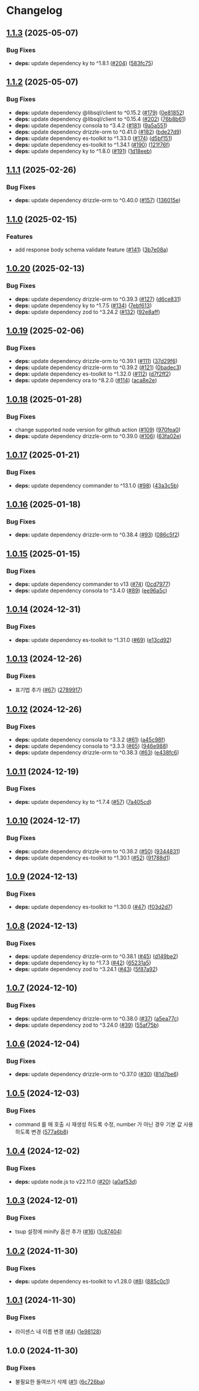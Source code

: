 # Changelog

## [1.1.3](https://github.com/kim-yeonjoong/pulse/compare/v1.1.2...v1.1.3) (2025-05-07)


### Bug Fixes

* **deps:** update dependency ky to ^1.8.1 ([#204](https://github.com/kim-yeonjoong/pulse/issues/204)) ([583fc75](https://github.com/kim-yeonjoong/pulse/commit/583fc757d8dcda1d3527fed82a518f085c5b51d3))

## [1.1.2](https://github.com/kim-yeonjoong/pulse/compare/v1.1.1...v1.1.2) (2025-05-07)


### Bug Fixes

* **deps:** update dependency @libsql/client to ^0.15.2 ([#179](https://github.com/kim-yeonjoong/pulse/issues/179)) ([0e81852](https://github.com/kim-yeonjoong/pulse/commit/0e81852bbd43fa7725caf545f569fa0e4edc0e92))
* **deps:** update dependency @libsql/client to ^0.15.4 ([#202](https://github.com/kim-yeonjoong/pulse/issues/202)) ([76b8b61](https://github.com/kim-yeonjoong/pulse/commit/76b8b61c9c22dc13da4f6e149529f31c55a8b8a0))
* **deps:** update dependency consola to ^3.4.2 ([#181](https://github.com/kim-yeonjoong/pulse/issues/181)) ([9a5a551](https://github.com/kim-yeonjoong/pulse/commit/9a5a5518a2e3795005cd44ae1dad09f2e0ebc13f))
* **deps:** update dependency drizzle-orm to ^0.41.0 ([#182](https://github.com/kim-yeonjoong/pulse/issues/182)) ([bde27d9](https://github.com/kim-yeonjoong/pulse/commit/bde27d906999160b2297b5f04c640fa51de027d3))
* **deps:** update dependency es-toolkit to ^1.33.0 ([#174](https://github.com/kim-yeonjoong/pulse/issues/174)) ([d5bf151](https://github.com/kim-yeonjoong/pulse/commit/d5bf151feded4aa2aa21af6aa977f6b09d7bc1e9))
* **deps:** update dependency es-toolkit to ^1.34.1 ([#190](https://github.com/kim-yeonjoong/pulse/issues/190)) ([121f76f](https://github.com/kim-yeonjoong/pulse/commit/121f76f16b19d21c66253c9ff68d49a93f210ed0))
* **deps:** update dependency ky to ^1.8.0 ([#191](https://github.com/kim-yeonjoong/pulse/issues/191)) ([1d18eeb](https://github.com/kim-yeonjoong/pulse/commit/1d18eeb8690b9587c0ffa93dce5f62b2b5ab7e51))

## [1.1.1](https://github.com/kim-yeonjoong/pulse/compare/v1.1.0...v1.1.1) (2025-02-26)


### Bug Fixes

* **deps:** update dependency drizzle-orm to ^0.40.0 ([#157](https://github.com/kim-yeonjoong/pulse/issues/157)) ([136015e](https://github.com/kim-yeonjoong/pulse/commit/136015e6a318f68af84679310192756a36ea4733))

## [1.1.0](https://github.com/kim-yeonjoong/pulse/compare/v1.0.20...v1.1.0) (2025-02-15)


### Features

* add response body schema validate feature ([#141](https://github.com/kim-yeonjoong/pulse/issues/141)) ([3b7e08a](https://github.com/kim-yeonjoong/pulse/commit/3b7e08acfaf77d8595d58bc8a1cc51dbc1a87c0f))

## [1.0.20](https://github.com/kim-yeonjoong/pulse/compare/v1.0.19...v1.0.20) (2025-02-13)


### Bug Fixes

* **deps:** update dependency drizzle-orm to ^0.39.3 ([#127](https://github.com/kim-yeonjoong/pulse/issues/127)) ([d6ce831](https://github.com/kim-yeonjoong/pulse/commit/d6ce8318b307be30ef1dc0493dea9cfe887c3a08))
* **deps:** update dependency ky to ^1.7.5 ([#134](https://github.com/kim-yeonjoong/pulse/issues/134)) ([7ebf613](https://github.com/kim-yeonjoong/pulse/commit/7ebf613a9f21ffb4dc6eed481d67f10a41f1fba8))
* **deps:** update dependency zod to ^3.24.2 ([#132](https://github.com/kim-yeonjoong/pulse/issues/132)) ([92e8aff](https://github.com/kim-yeonjoong/pulse/commit/92e8aff9b5ec8945fc15e653968d5c68d3255000))

## [1.0.19](https://github.com/kim-yeonjoong/pulse/compare/v1.0.18...v1.0.19) (2025-02-06)


### Bug Fixes

* **deps:** update dependency drizzle-orm to ^0.39.1 ([#111](https://github.com/kim-yeonjoong/pulse/issues/111)) ([37d29f6](https://github.com/kim-yeonjoong/pulse/commit/37d29f69acb5ce78a4faaf19b4ca6c3b61e88c07))
* **deps:** update dependency drizzle-orm to ^0.39.2 ([#121](https://github.com/kim-yeonjoong/pulse/issues/121)) ([0badec3](https://github.com/kim-yeonjoong/pulse/commit/0badec3bf57ff350a10e64ff652fbcc75d1dedd0))
* **deps:** update dependency es-toolkit to ^1.32.0 ([#112](https://github.com/kim-yeonjoong/pulse/issues/112)) ([d7f2ff2](https://github.com/kim-yeonjoong/pulse/commit/d7f2ff2e6d67b22a694c7af8f9797374c0a84689))
* **deps:** update dependency ora to ^8.2.0 ([#114](https://github.com/kim-yeonjoong/pulse/issues/114)) ([aca8e2e](https://github.com/kim-yeonjoong/pulse/commit/aca8e2e969ff6b1a35d311a7ebf5a1798d59d6e6))

## [1.0.18](https://github.com/kim-yeonjoong/pulse/compare/v1.0.17...v1.0.18) (2025-01-28)


### Bug Fixes

* change supported node version for github action ([#109](https://github.com/kim-yeonjoong/pulse/issues/109)) ([970fea0](https://github.com/kim-yeonjoong/pulse/commit/970fea0f4a7e11c317e35191ff1fa3414bf130d2))
* **deps:** update dependency drizzle-orm to ^0.39.0 ([#106](https://github.com/kim-yeonjoong/pulse/issues/106)) ([63fa02e](https://github.com/kim-yeonjoong/pulse/commit/63fa02ef1cce5d35048cb74103d5922fd979e199))

## [1.0.17](https://github.com/kim-yeonjoong/pulse/compare/v1.0.16...v1.0.17) (2025-01-21)


### Bug Fixes

* **deps:** update dependency commander to ^13.1.0 ([#98](https://github.com/kim-yeonjoong/pulse/issues/98)) ([43a3c5b](https://github.com/kim-yeonjoong/pulse/commit/43a3c5bb1e8a9a33fdb1fc36d514a02accc70d6d))

## [1.0.16](https://github.com/kim-yeonjoong/pulse/compare/v1.0.15...v1.0.16) (2025-01-18)


### Bug Fixes

* **deps:** update dependency drizzle-orm to ^0.38.4 ([#93](https://github.com/kim-yeonjoong/pulse/issues/93)) ([086c5f2](https://github.com/kim-yeonjoong/pulse/commit/086c5f2180cf238ac54eadf50d4bad82a05d7eb8))

## [1.0.15](https://github.com/kim-yeonjoong/pulse/compare/v1.0.14...v1.0.15) (2025-01-15)


### Bug Fixes

* **deps:** update dependency commander to v13 ([#74](https://github.com/kim-yeonjoong/pulse/issues/74)) ([0cd7977](https://github.com/kim-yeonjoong/pulse/commit/0cd79774d495c02b2c1d9293a96a0c8cf2015704))
* **deps:** update dependency consola to ^3.4.0 ([#89](https://github.com/kim-yeonjoong/pulse/issues/89)) ([ee96a5c](https://github.com/kim-yeonjoong/pulse/commit/ee96a5cac87bb90b150a7cca299e68c0bde3a7a5))

## [1.0.14](https://github.com/kim-yeonjoong/pulse/compare/v1.0.13...v1.0.14) (2024-12-31)


### Bug Fixes

* **deps:** update dependency es-toolkit to ^1.31.0 ([#69](https://github.com/kim-yeonjoong/pulse/issues/69)) ([e13cd92](https://github.com/kim-yeonjoong/pulse/commit/e13cd9270cd9cb0b8d263942e535513fc1c9968d))

## [1.0.13](https://github.com/kim-yeonjoong/pulse/compare/v1.0.12...v1.0.13) (2024-12-26)


### Bug Fixes

* 표기법 추가 ([#67](https://github.com/kim-yeonjoong/pulse/issues/67)) ([2789917](https://github.com/kim-yeonjoong/pulse/commit/27899170b0de8a12f159f5374d4d274854001896))

## [1.0.12](https://github.com/kim-yeonjoong/pulse/compare/v1.0.11...v1.0.12) (2024-12-26)


### Bug Fixes

* **deps:** update dependency consola to ^3.3.2 ([#61](https://github.com/kim-yeonjoong/pulse/issues/61)) ([a45c98f](https://github.com/kim-yeonjoong/pulse/commit/a45c98fbbd6077343d339737b9069877af537006))
* **deps:** update dependency consola to ^3.3.3 ([#65](https://github.com/kim-yeonjoong/pulse/issues/65)) ([946e988](https://github.com/kim-yeonjoong/pulse/commit/946e98883375406bd67d7e01ace9ab18e225ec31))
* **deps:** update dependency drizzle-orm to ^0.38.3 ([#63](https://github.com/kim-yeonjoong/pulse/issues/63)) ([e438fc6](https://github.com/kim-yeonjoong/pulse/commit/e438fc6c2a14e7b2ac99ae1216487931ad7d39bd))

## [1.0.11](https://github.com/kim-yeonjoong/pulse/compare/v1.0.10...v1.0.11) (2024-12-19)


### Bug Fixes

* **deps:** update dependency ky to ^1.7.4 ([#57](https://github.com/kim-yeonjoong/pulse/issues/57)) ([7a405cd](https://github.com/kim-yeonjoong/pulse/commit/7a405cdfc0071c73c8d40f2706eb728d4802bf19))

## [1.0.10](https://github.com/kim-yeonjoong/pulse/compare/v1.0.9...v1.0.10) (2024-12-17)


### Bug Fixes

* **deps:** update dependency drizzle-orm to ^0.38.2 ([#50](https://github.com/kim-yeonjoong/pulse/issues/50)) ([9344831](https://github.com/kim-yeonjoong/pulse/commit/93448318357e1e7ab8c845e74575c1ccb9fd0574))
* **deps:** update dependency es-toolkit to ^1.30.1 ([#52](https://github.com/kim-yeonjoong/pulse/issues/52)) ([91788d1](https://github.com/kim-yeonjoong/pulse/commit/91788d1e6d14b33eda0b8990d41855b03446773f))

## [1.0.9](https://github.com/kim-yeonjoong/pulse/compare/v1.0.8...v1.0.9) (2024-12-13)


### Bug Fixes

* **deps:** update dependency es-toolkit to ^1.30.0 ([#47](https://github.com/kim-yeonjoong/pulse/issues/47)) ([f03d2d7](https://github.com/kim-yeonjoong/pulse/commit/f03d2d7b38f57c8d572572338094b4f13216598a))

## [1.0.8](https://github.com/kim-yeonjoong/pulse/compare/v1.0.7...v1.0.8) (2024-12-13)


### Bug Fixes

* **deps:** update dependency drizzle-orm to ^0.38.1 ([#45](https://github.com/kim-yeonjoong/pulse/issues/45)) ([d149be2](https://github.com/kim-yeonjoong/pulse/commit/d149be27f34972b674292b36b678467b106d5f8d))
* **deps:** update dependency ky to ^1.7.3 ([#42](https://github.com/kim-yeonjoong/pulse/issues/42)) ([65231a5](https://github.com/kim-yeonjoong/pulse/commit/65231a50987728f18b98cdb20d42549989eb0e4e))
* **deps:** update dependency zod to ^3.24.1 ([#43](https://github.com/kim-yeonjoong/pulse/issues/43)) ([5f87a92](https://github.com/kim-yeonjoong/pulse/commit/5f87a92a53caa88d69291c93af4cd0b4cbb31876))

## [1.0.7](https://github.com/kim-yeonjoong/pulse/compare/v1.0.6...v1.0.7) (2024-12-10)


### Bug Fixes

* **deps:** update dependency drizzle-orm to ^0.38.0 ([#37](https://github.com/kim-yeonjoong/pulse/issues/37)) ([a5ea77c](https://github.com/kim-yeonjoong/pulse/commit/a5ea77cdfd0ff9d7bc1bfac7151facbc50630326))
* **deps:** update dependency zod to ^3.24.0 ([#39](https://github.com/kim-yeonjoong/pulse/issues/39)) ([55af75b](https://github.com/kim-yeonjoong/pulse/commit/55af75b3dc2c1f1b0d34760e6277849c7c235a45))

## [1.0.6](https://github.com/kim-yeonjoong/pulse/compare/v1.0.5...v1.0.6) (2024-12-04)


### Bug Fixes

* **deps:** update dependency drizzle-orm to ^0.37.0 ([#30](https://github.com/kim-yeonjoong/pulse/issues/30)) ([81d7be6](https://github.com/kim-yeonjoong/pulse/commit/81d7be64c0e5dc92e168d1bbabc6023e8534696b))

## [1.0.5](https://github.com/kim-yeonjoong/pulse/compare/v1.0.4...v1.0.5) (2024-12-03)


### Bug Fixes

* command 를 매 호출 시 재생성 하도록 수정, number 가 아닌 경우 기본 값 사용하도록 변경 ([577a6b8](https://github.com/kim-yeonjoong/pulse/commit/577a6b850bcc18f2911784cf81189d15f770851b))

## [1.0.4](https://github.com/kim-yeonjoong/pulse/compare/v1.0.3...v1.0.4) (2024-12-02)


### Bug Fixes

* **deps:** update node.js to v22.11.0 ([#20](https://github.com/kim-yeonjoong/pulse/issues/20)) ([a0af53d](https://github.com/kim-yeonjoong/pulse/commit/a0af53dbe03cc8fba34dac9e6212e73714fbb0cf))

## [1.0.3](https://github.com/kim-yeonjoong/pulse/compare/v1.0.2...v1.0.3) (2024-12-01)


### Bug Fixes

* tsup 설정에 minify 옵션 추가 ([#16](https://github.com/kim-yeonjoong/pulse/issues/16)) ([1c87404](https://github.com/kim-yeonjoong/pulse/commit/1c8740408c1dafd0ab82374ed3792d85daa21ff8))

## [1.0.2](https://github.com/kim-yeonjoong/pulse/compare/v1.0.1...v1.0.2) (2024-11-30)


### Bug Fixes

* **deps:** update dependency es-toolkit to v1.28.0 ([#8](https://github.com/kim-yeonjoong/pulse/issues/8)) ([885c0c1](https://github.com/kim-yeonjoong/pulse/commit/885c0c1b0828a4ad7764debf2938b84011cee8ff))

## [1.0.1](https://github.com/kim-yeonjoong/pulse/compare/v1.0.0...v1.0.1) (2024-11-30)


### Bug Fixes

* 라이센스 내 이름 변경 ([#4](https://github.com/kim-yeonjoong/pulse/issues/4)) ([1e98128](https://github.com/kim-yeonjoong/pulse/commit/1e9812893aa9eaec7533fb419f27a38e35739726))

## 1.0.0 (2024-11-30)


### Bug Fixes

* 불필요한 들여쓰기 삭제 ([#1](https://github.com/kim-yeonjoong/pulse/issues/1)) ([6c726ba](https://github.com/kim-yeonjoong/pulse/commit/6c726bab548f53ca68475d5ae186ae79945eff6d))
